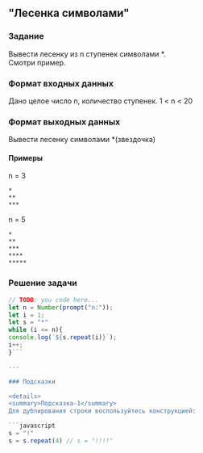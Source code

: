 ## "Лесенка символами"

### Задание

Вывести лесенку из n ступенек символами *. \
Смотри пример.

### Формат входных данных

Дано целое число n, количество ступенек. 1 < n < 20

### Формат выходных данных

Вывести лесенку символами *(звездочка)

#### Примеры

n = 3 
```
*
**
***
```
n = 5
```
*
**
***
****
*****
```

### Решение задачи

```javascript
// TODO: you code here...
let n = Number(prompt("n:"));
let i = 1;
let s = "*"
while (i <= n){
console.log(`${s.repeat(i)}`);   
i++;
}```

---

### Подсказки

<details>
<summary>Подсказка-1</summary>
Для дублирования строки воспользуйтесь конструкцией:

```javascript
s = "!"
s = s.repeat(4) // s = "!!!!" 
```
</details>
